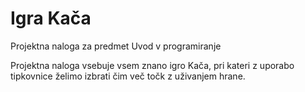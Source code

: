 # Igra Kača
Projektna naloga za predmet Uvod v programiranje

Projektna naloga vsebuje vsem znano igro Kača, pri kateri z uporabo tipkovnice želimo izbrati čim več točk z uživanjem hrane.